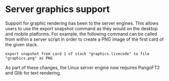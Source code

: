 # Server graphics support

Support for graphic rendering has been to the server engines. This allows users to use the export snapshot command as they would on the desktop and mobile platforms. For example, the following command can be called from within a server script in order to create a PNG image of the first card of the given stack.

	export snapshot from card 1 of stack "graphics.livecode" to file "graphics.png" as PNG

As part of these changes, the Linux server engine now requires PangoFT2 and Glib for text rendering.
